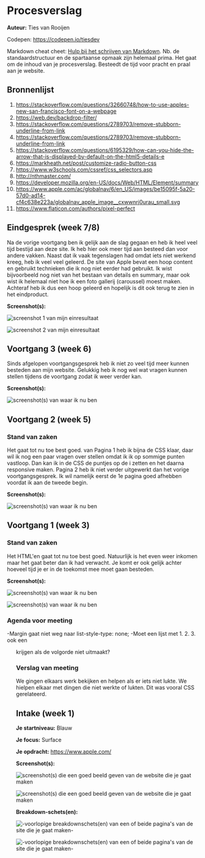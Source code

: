 # Procesverslag
**Auteur:** Ties van Rooijen

Codepen: https://codepen.io/tiesdev

Markdown cheat cheet: [Hulp bij het schrijven van Markdown](https://github.com/adam-p/markdown-here/wiki/Markdown-Cheatsheet). Nb. de standaardstructuur en de spartaanse opmaak zijn helemaal prima. Het gaat om de inhoud van je procesverslag. Besteedt de tijd voor pracht en praal aan je website.



## Bronnenlijst
1. https://stackoverflow.com/questions/32660748/how-to-use-apples-new-san-francisco-font-on-a-webpage
2. https://web.dev/backdrop-filter/
3. https://stackoverflow.com/questions/2789703/remove-stubborn-underline-from-link
4. https://stackoverflow.com/questions/2789703/remove-stubborn-underline-from-link
5. https://stackoverflow.com/questions/6195329/how-can-you-hide-the-arrow-that-is-displayed-by-default-on-the-html5-details-e
6. https://markheath.net/post/customize-radio-button-css
7. https://www.w3schools.com/cssref/css_selectors.asp
8. http://nthmaster.com/
9. https://developer.mozilla.org/en-US/docs/Web/HTML/Element/summary
10. https://www.apple.com/ac/globalnav/6/en_US/images/be15095f-5a20-57d0-ad14-cf4c638e223a/globalnav_apple_image__cxwwnrj0urau_small.svg
11. https://www.flaticon.com/authors/pixel-perfect



## Eindgesprek (week 7/8)

Na de vorige voortgang ben ik gelijk aan de slag gegaan en heb ik heel veel tijd bestijd aan deze site. Ik heb hier ook meer tijd aan besteed dan voor andere vakken. Naast dat ik vaak tegenslagen had omdat iets niet werkend kreeg, heb ik veel veel geleerd. De site van Apple bevat een hoop content en gebruikt technieken die ik nog niet eerder had gebruikt. Ik wist bijvoorbeeld nog niet van het bestaan van details en summary, maar ook wist ik helemaal niet hoe ik een foto gallerij (caroussel) moest maken. Achteraf heb ik dus een hoop geleerd en hopelijk is dit ook terug te zien in het eindproduct.

**Screenshot(s):**

![screenshot 1 van mijn einresultaat](images/eindresultaat-home.png)

![screenshot 2 van mijn einresultaat](images/eindresultaat-buy.png)



## Voortgang 3 (week 6)

Sinds afgelopen voortgangsgesprek heb ik niet zo veel tijd meer kunnen besteden aan mijn website. Gelukkig heb ik nog wel wat vragen kunnen stellen tijdens de voortgang zodat ik weer verder kan.

**Screenshot(s):**

![screenshot(s) van waar ik nu ben](images/wk6-so-far-1.png)

## Voortgang 2 (week 5)

### Stand van zaken

Het gaat tot nu toe best goed. van Pagina 1 heb ik bijna de CSS klaar, daar wil ik nog een paar vragen over stellen omdat ik ik op sommige punten vastloop. Dan kan ik in de CSS de puntjes op de i zetten en het daarna responsive maken. Pagina 2 heb ik niet verder uitgewerkt dan het vorige voortgangsgesprek. Ik wil namelijk eerst de 1e pagina goed afhebben voordat ik aan de tweede begin.

**Screenshot(s):**

![screenshot(s) van waar ik nu ben](images/wk5-so-far-1.png)

## Voortgang 1 (week 3)

### Stand van zaken

Het HTML'en gaat tot nu toe best goed. Natuurlijk is het even weer inkomen maar het gaat beter dan ik had verwacht. Je komt er ook gelijk achter hoeveel tijd je er in de toekomst mee moet gaan besteden.

**Screenshot(s):**

![screenshot(s) van waar ik nu ben](images/so-far-1.png)

![screenshot(s) van waar ik nu ben](images/so-far-2.png)

### Agenda voor meeting

-Margin gaat niet weg naar list-style-type: none;
-Moet een lijst met 1. 2. 3. ook een <OL> krijgen als de volgorde niet uitmaakt?

### Verslag van meeting

We gingen elkaars werk bekijken en helpen als er iets niet lukte. We hielpen elkaar met dingen die niet werkte of lukten. Dit was vooral CSS gerelateerd.



## Intake (week 1)

**Je startniveau:** Blauw

**Je focus:** Surface

**Je opdracht:** https://www.apple.com/

**Screenshot(s):**

![screenshot(s) die een goed beeld geven van de website die je gaat maken](images/homepage-smartphone.png)

![screenshot(s) die een goed beeld geven van de website die je gaat maken](images/buy-smartphone.png)

**Breakdown-schets(en):**

![-voorlopige breakdownschets(en) van een of beide pagina's van de site die je gaat maken-](images/breakdown-apple-01.png)

![-voorlopige breakdownschets(en) van een of beide pagina's van de site die je gaat maken-](images/breakdown-apple-02.png)
